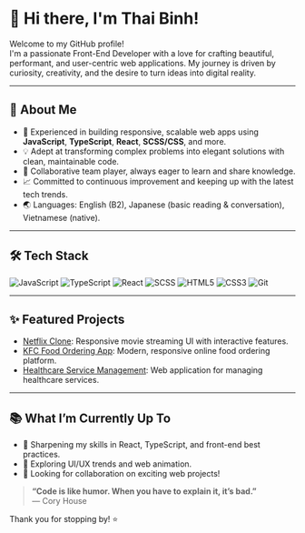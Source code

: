 # 👋 Hi there, I'm Thai Binh!

Welcome to my GitHub profile!  
I'm a passionate Front-End Developer with a love for crafting beautiful, performant, and user-centric web applications. My journey is driven by curiosity, creativity, and the desire to turn ideas into digital reality.

---

## 🚀 About Me

- 🌟 Experienced in building responsive, scalable web apps using **JavaScript**, **TypeScript**, **React**, **SCSS/CSS**, and more.
- 💡 Adept at transforming complex problems into elegant solutions with clean, maintainable code.
- 🤝 Collaborative team player, always eager to learn and share knowledge.
- 📈 Committed to continuous improvement and keeping up with the latest tech trends.
- 🌏 Languages: English (B2), Japanese (basic reading & conversation), Vietnamese (native).

---

## 🛠️ Tech Stack

![JavaScript](https://img.shields.io/badge/-JavaScript-f7df1e?style=flat-square&logo=javascript&logoColor=black)
![TypeScript](https://img.shields.io/badge/-TypeScript-3178c6?style=flat-square&logo=typescript&logoColor=white)
![React](https://img.shields.io/badge/-React-61dafb?style=flat-square&logo=react&logoColor=black)
![SCSS](https://img.shields.io/badge/-SCSS-cf649a?style=flat-square&logo=sass&logoColor=white)
![HTML5](https://img.shields.io/badge/-HTML5-e34c26?style=flat-square&logo=html5&logoColor=white)
![CSS3](https://img.shields.io/badge/-CSS3-1572b6?style=flat-square&logo=css3&logoColor=white)
![Git](https://img.shields.io/badge/-Git-f05032?style=flat-square&logo=git&logoColor=white)

---

## ✨ Featured Projects

- [Netflix Clone](https://github.com/LeThiYenVi/netflix-clone): Responsive movie streaming UI with interactive features.
- [KFC Food Ordering App](https://github.com/LeThiYenVi/KFC-Clone-Responsive-Food-Ordering): Modern, responsive online food ordering platform.
- [Healthcare Service Management](https://github.com/LeThiYenVi/SWP391_FE): Web application for managing healthcare services.

---

## 📚 What I’m Currently Up To

- 🚀 Sharpening my skills in React, TypeScript, and front-end best practices.
- 🌱 Exploring UI/UX trends and web animation.
- 🤝 Looking for collaboration on exciting web projects!


> **“Code is like humor. When you have to explain it, it’s bad.”**  
> — Cory House

Thank you for stopping by! ⭐
